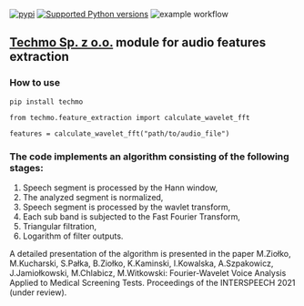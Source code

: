 [![pypi](https://img.shields.io/pypi/v/techmo.svg)](https://pypi.org/pypi/techmo)
[![Supported Python versions](https://img.shields.io/pypi/pyversions/techmo.svg)](https://pypi.org/pypi/techmo)
![example workflow](https://github.com/mikuchar/techmo/actions/workflows/python-publish.yml/badge.svg)
## [Techmo Sp. z o.o.](http://techmo.pl) module for audio features extraction

### How to use
```
pip install techmo

from techmo.feature_extraction import calculate_wavelet_fft

features = calculate_wavelet_fft("path/to/audio_file")
```


### The code implements an algorithm consisting of the following stages:
1. Speech segment is processed by the Hann window,
2. The analyzed segment is normalized,
3. Speech segment is processed by the wavlet transform,
4. Each sub band is subjected to the Fast Fourier Transform,
5. Triangular filtration,
6. Logarithm of filter outputs.

A detailed presentation of the algorithm is presented in the paper
M.Ziołko, M.Kucharski, S.Pałka, B.Ziołko, K.Kaminski, I.Kowalska, A.Szpakowicz, J.Jamiołkowski, M.Chlabicz, M.Witkowski:
Fourier-Wavelet Voice Analysis Applied to Medical Screening Tests.
Proceedings of the INTERSPEECH 2021 (under review).

